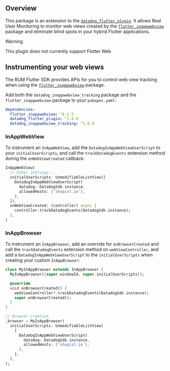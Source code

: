 ## Overview

This package is an extension to the [`datadog_flutter_plugin`][1]. It allows Real User Monitoring to monitor web views created by the [`flutter_inappwebview`][2] package and eliminate blind spots in your hybrid Flutter applications.

> [!WARNING]
> This plugin does not currently support Flutter Web

## Instrumenting your web views

The RUM Flutter SDK provides APIs for you to control web view tracking when using the [`flutter_inappwebview`][2] package.

Add both the `datadog_inappwebview_tracking` package and the `flutter_inappwebview` package to your `pubspec.yaml`:

```yaml
dependencies:
  flutter_inappwebview: ^6.1.5
  datadog_flutter_plugin: ^2.8.0
  datadog_inappwebview_tracking: ^1.0.0
```

### InAppWebView

To instrument an `InAppWebView`, add the `DatadogInAppWebViewUserScript` to your `initialUserScripts`, and call the `trackDatadogEvents` extension method during the `onWebViewCreated` callback:

```dart
InAppWebView(
  // Other settings...
  initialUserScripts: UnmodifiableListView([
    DatadogInAppWebViewUserScript(
      datadog: DatadogSdk.instance,
      allowedHosts: {'shopist.io'},
    ),
  ]),
  onWebViewCreated: (controller) async {
    controller.trackDatadogEvents(DatadogSdk.instance);
  },
)
```

### InAppBrowser

To instrument an `InAppBrowser`, add an override for `onBrowserCreated` and call the `trackDatadogEvents` extension method on `webViewController`, and add a `DatadogInAppWebViewUserScript` to the `initialUserScripts` when creating your custom `InAppBrowser`:

```dart
class MyInAppBrowser extends InAppBrowser {
  MyInAppBrowser({super.windowId, super.initialUserScripts});

  @override
  void onBrowserCreated() {
    webViewController?.trackDatadogEvents(DatadogSdk.instance);
    super.onBrowserCreated();
  }
}

// Browser creation
_browser = MyInAppBrowser(
  initialUserScripts: UnmodifiableListView(
    [
      DatadogInAppWebViewUserScript(
        datadog: DatadogSdk.instance,
        allowedHosts: {'shopist.io'},
      ),
    ],
  ),
);
```


[1]: https://pub.dev/packages/datadog_flutter_plugin
[2]: https://pub.dev/packages/flutter_inappwebview
